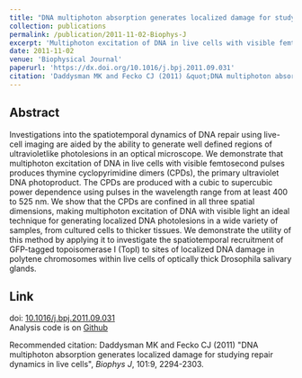 ```yaml
---
title: "DNA multiphoton absorption generates localized damage for studying repair dynamics in live cells"
collection: publications
permalink: /publication/2011-11-02-Biophys-J
excerpt: 'Multiphoton excitation of DNA in live cells with visible femtosecond pulses produces thymine cyclopyrimidine dimers (CPDs), the primary ultraviolet DNA photoproduct. We demonstrate the utility of this method by applying it to investigate the spatiotemporal recruitment of GFP-tagged topoisomerase I (TopI) to sites of localized DNA damage in polytene chromosomes within live cells of optically thick Drosophila salivary glands.'
date: 2011-11-02
venue: 'Biophysical Journal'
paperurl: 'https://dx.doi.org/10.1016/j.bpj.2011.09.031'
citation: 'Daddysman MK and Fecko CJ (2011) &quot;DNA multiphoton absorption generates localized damage for studying repair dynamics in live cells&quot;, <i>Biophys J</i>, 101:9, 2294-2303.'
---
```


## Abstract
Investigations into the spatiotemporal dynamics of DNA repair using live-cell imaging are aided by the ability to generate well defined regions of ultravioletlike photolesions in an optical microscope. We demonstrate that multiphoton excitation of DNA in live cells with visible femtosecond pulses produces thymine cyclopyrimidine dimers (CPDs), the primary ultraviolet DNA photoproduct. The CPDs are produced with a cubic to supercubic power dependence using pulses in the wavelength range from at least 400 to 525 nm. We show that the CPDs are confined in all three spatial dimensions, making multiphoton excitation of DNA with visible light an ideal technique for generating localized DNA photolesions in a wide variety of samples, from cultured cells to thicker tissues. We demonstrate the utility of this method by applying it to investigate the spatiotemporal recruitment of GFP-tagged topoisomerase I (TopI) to sites of localized DNA damage in polytene chromosomes within live cells of optically thick Drosophila salivary glands.

## Link
doi: [10.1016/j.bpj.2011.09.031](https://dx.doi.org/10.1016/j.bpj.2011.09.031)   
Analysis code is on [Github](https://github.com/mdaddysman/Cell-Counter)

Recommended citation: Daddysman MK and Fecko CJ (2011) "DNA multiphoton absorption generates localized damage for studying repair dynamics in live cells", <i>Biophys J</i>, 101:9, 2294-2303.